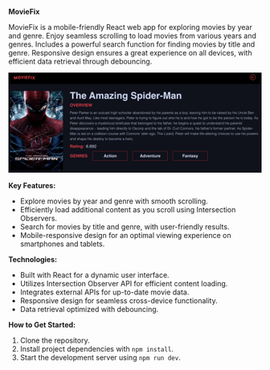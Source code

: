 **MovieFix**

MovieFix is a mobile-friendly React web app for exploring movies by year and genre. Enjoy seamless scrolling to load movies from various years and genres. Includes a powerful search function for finding movies by title and genre. Responsive design ensures a great experience on all devices, with efficient data retrieval through debouncing.

![Movie Poster](/src/assets/images/movie-poster.png)

**Key Features:**
- Explore movies by year and genre with smooth scrolling.
- Efficiently load additional content as you scroll using Intersection Observers.
- Search for movies by title and genre, with user-friendly results.
- Mobile-responsive design for an optimal viewing experience on smartphones and tablets.

**Technologies:**
- Built with React for a dynamic user interface.
- Utilizes Intersection Observer API for efficient content loading.
- Integrates external APIs for up-to-date movie data.
- Responsive design for seamless cross-device functionality.
- Data retrieval optimized with debouncing.

**How to Get Started:**
1. Clone the repository.
2. Install project dependencies with `npm install`.
3. Start the development server using `npm run dev`.
